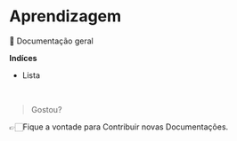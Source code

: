 # Aprendizagem
📖 Documentação geral

**Indíces**
* Lista

<br>

> Gostou?

👉🏻Fique a vontade para Contribuir novas Documentações.
